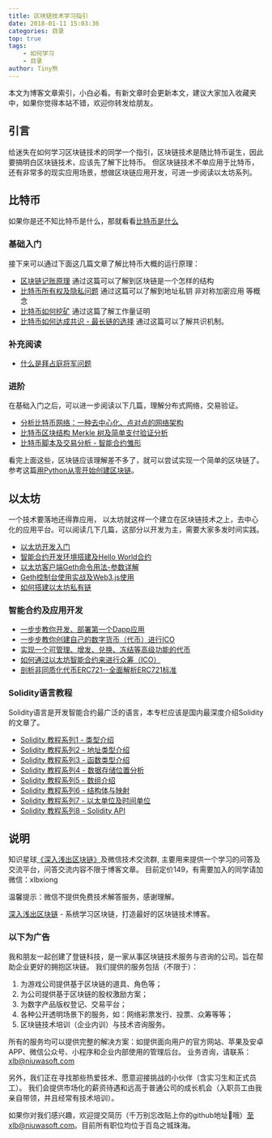 ```yaml
---
title: 区块链技术学习指引
date: 2018-01-11 15:03:36
categories: 目录
top: true
tags:
    - 如何学习
    - 目录
author: Tiny熊
---
```


本文为博客文章索引，小白必看。有新文章时会更新本文，建议大家加入收藏夹中，如果你觉得本站不错，欢迎你转发给朋友。

<!-- more -->
## 引言
给迷失在如何学习区块链技术的同学一个指引，区块链技术是随比特币诞生，因此要搞明白区块链技术，应该先了解下比特币。
但区块链技术不单应用于比特币，还有非常多的现实应用场景，想做区块链应用开发，可进一步阅读以太坊系列。


## 比特币
如果你是还不知比特币是什么，那就看看[比特币是什么](https://learnblockchain.cn/2017/10/23/whatisbitcoin/)
### 基础入门
接下来可以通过下面这几篇文章了解比特币大概的运行原理：
* [区块链记账原理](https://learnblockchain.cn/2017/10/25/whatbc/) 
   通过这篇可以了解到区块链是一个怎样的结构
* [比特币所有权及隐私问题](https://learnblockchain.cn/2017/11/02/bitcoin-own/)
   通过这篇可以了解到地址私钥 非对称加密应用 等概念
* [比特币如何挖矿](https://learnblockchain.cn/2017/11/04/bitcoin-pow/)
   通过这篇了解工作量证明
* [比特币如何达成共识 - 最长链的选择](https://learnblockchain.cn/2017/12/07/bitcoin-sonsensus/)
   通过这篇可以了解共识机制。
### 补充阅读
* [什么是拜占庭将军问题](https://learnblockchain.cn/2018/02/05/bitcoin-byzantine/)

### 进阶
在基础入门之后，可以进一步阅读以下几篇，理解分布式网络，交易验证。
* [分析比特币网络：一种去中心化、点对点的网络架构](https://learnblockchain.cn/2017/11/07/bitcoin-p2p/)
* [比特币区块结构 Merkle 树及简单支付验证分析](https://learnblockchain.cn/2017/11/10/bitcoin-script/)
* [比特币脚本及交易分析 - 智能合约雏形](https://xiaozhuanlan.com/topic/1402935768)

看完上面这些，区块链应该理解差不多了，就可以尝试实现一个简单的区块链了。参考这篇[用Python从零开始创建区块链](https://learnblockchain.cn/2017/10/27/build_blockchain_by_python/)。

## 以太坊
一个技术要落地还得靠应用， 以太坊就这样一个建立在区块链技术之上，去中心化的应用平台。可以阅读几下几篇，这部分以开发为主，需要大家多发时间实践。

* [以太坊开发入门](https://learnblockchain.cn/2017/11/20/whatiseth/)
* [智能合约开发环境搭建及Hello World合约](https://learnblockchain.cn/2017/11/24/init-env/)
* [以太坊客户端Geth命令用法-参数详解](https://learnblockchain.cn/2017/11/29/geth_cmd_options)
* [Geth控制台使用实战及Web3.js使用](https://learnblockchain.cn/2017/12/01/geth_cmd_short/)
* [如何搭建以太坊私有链](https://learnblockchain.cn/2018/03/18/create_private_blockchain/)

### 智能合约及应用开发
* [一步步教你开发、部署第一个Dapp应用](https://learnblockchain.cn/2018/01/12/first-dapp/)
* [一步步教你创建自己的数字货币（代币）进行ICO](https://learnblockchain.cn/2018/01/12/create_token/)
* [实现一个可管理、增发、兑换、冻结等高级功能的代币](https://learnblockchain.cn/2018/01/27/create_token2/)
* [如何通过以太坊智能合约来进行众筹（ICO）](https://learnblockchain.cn/2018/02/28/ico-crowdsale/)
* [剖析非同质化代币ERC721--全面解析ERC721标准](https://learnblockchain.cn/2018/03/23/token-erc721/)

### Solidity语言教程
Solidity语言是开发智能合约最广泛的语言，本专栏应该是国内最深度介绍Solidity的文章了。
* [Solidity 教程系列1 - 类型介绍](https://learnblockchain.cn/2017/12/05/solidity1/)
* [Solidity 教程系列2 - 地址类型介绍](https://learnblockchain.cn/2017/12/12/solidity2/)
* [Solidity 教程系列3 - 函数类型介绍](https://learnblockchain.cn/2017/12/12/solidity_func/)
* [Solidity 教程系列4 - 数据存储位置分析](https://learnblockchain.cn/2017/12/21/solidity_reftype_datalocation/)
* [Solidity 教程系列5 - 数组介绍](https://learnblockchain.cn/2017/12/21/solidity-arrays/)
* [Solidity 教程系列6 - 结构体与映射](https://learnblockchain.cn/2017/12/27/solidity-structs/)
* [Solidity 教程系列7 - 以太单位及时间单位](https://learnblockchain.cn/2018/02/02/solidity-unit/)
* [Solidity 教程系列8 - Solidity API](https://learnblockchain.cn/2018/03/14/solidity-api/)


## 说明

知识星球[《深入浅出区块链》](https://t.xiaomiquan.com/RfAu7uj)及微信技术交流群, 主要用来提供一个学习的问答及交流平台，问答交流内容不限于博客文章。
目前定价149，有需要加入的同学请加微信：xlbxiong

温馨提示：微信不提供免费技术解答服务，感谢理解。

[深入浅出区块链](https://learnblockchain.cn/) - 系统学习区块链，打造最好的区块链技术博客。

### 以下为广告
我和朋友一起创建了登链科技，是一家从事区块链技术服务与咨询的公司。旨在帮助企业更好的拥抱区块链。
我们提供的服务包括（不限于）：
1. 为游戏公司提供基于区块链的道具、角色等；
2. 为公司提供基于区块链的股权激励方案；
3. 为数字产品版权登记、交易平台；
4. 各种公开透明场景下的服务，如：网络彩票发行、投票、众筹等等；
5. 区块链技术培训（企业内训）与技术咨询服务。

所有的服务均可以提供完整的解决方案：如提供面向用户的官方网站、苹果及安卓APP、微信公众号、小程序和企业内部使用的管理后台。
业务咨询，请联系：xlb@niuwasoft.com

另外，我们正在寻找那些热爱技术、愿意迎接挑战的小伙伴（含实习生和正式员工）。
我们会提供市场化的薪资待遇和远高于普通公司的成长机会（入职员工由我亲自带领，并且经常有技术培训）。

如果你对我们感兴趣，欢迎提交简历（千万别忘改贴上你的github地址哦）至xlb@niuwasoft.com。目前所有职位均位于百岛之城珠海。



